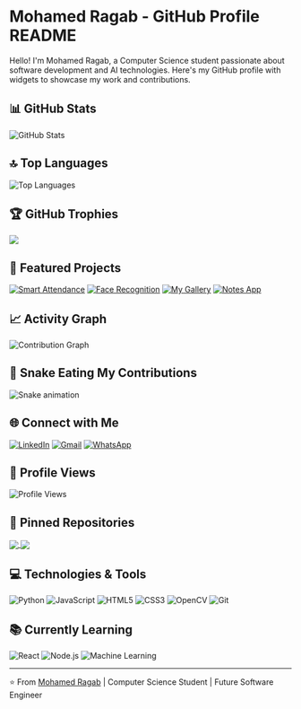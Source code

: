 # Mohamed Ragab - GitHub Profile README

Hello! I'm Mohamed Ragab, a Computer Science student passionate about software development and AI technologies. Here's my GitHub profile with widgets to showcase my work and contributions.

## 📊 GitHub Stats

<img align="center" src="https://github-readme-stats.vercel.app/api?username=mhamedrgb891&include_all_commits=true&count_private=true&show_icons=true&line_height=20&title_color=2B5BBD&icon_color=1124BB&text_color=A1A1A1&bg_color=0,000000,130F40" alt="GitHub Stats"/>

## 🔝 Top Languages

<img src="https://github-readme-stats.vercel.app/api/top-langs?username=mhamedrgb891&show_icons=true&locale=en&layout=compact&theme=chartreuse-dark" alt="Top Languages" />

## 🏆 GitHub Trophies

<img src="https://github-profile-trophy.vercel.app/?username=mhamedrgb891&theme=juicyfresh&no-bg=true" />

## 🔧 Featured Projects

[![Smart Attendance](https://github-readme-stats.vercel.app/api/pin/?username=mhamedrgb891&repo=smart-attendance)](https://github.com/mhamedrgb891/smart-attendance)
[![Face Recognition](https://github-readme-stats.vercel.app/api/pin/?username=mhamedrgb891&repo=FaceRecognition)](https://github.com/mhamedrgb891/FaceRecognition)
[![My Gallery](https://github-readme-stats.vercel.app/api/pin/?username=mhamedrgb891&repo=My-Gallery)](https://github.com/mhamedrgb891/My-Gallery)
[![Notes App](https://github-readme-stats.vercel.app/api/pin/?username=mhamedrgb891&repo=Notes-App)](https://github.com/mhamedrgb891/Notes-App)

## 📈 Activity Graph

![Contribution Graph](https://activity-graph.herokuapp.com/graph?username=mhamedrgb891&theme=react-dark&hide_border=true&area=true)

## 🐍 Snake Eating My Contributions

![Snake animation](https://github.com/mhamedrgb891/mhamedrgb891/blob/output/github-contribution-grid-snake.svg)

## 🌐 Connect with Me

[<img src="https://img.shields.io/badge/LinkedIn-0077B5?style=for-the-badge&logo=linkedin&logoColor=white" alt="LinkedIn">](https://www.linkedin.com/in/mohamed-ragab-681321364)
[<img src="https://img.shields.io/badge/Gmail-D14836?style=for-the-badge&logo=gmail&logoColor=white" alt="Gmail">](mailto:m7mdrgb33@gmail.com)
[<img src="https://img.shields.io/badge/WhatsApp-25D366?style=for-the-badge&logo=whatsapp&logoColor=white" alt="WhatsApp">](https://wa.me/201151901418)

## 👀 Profile Views

<img src="https://komarev.com/ghpvc/?username=mhamedrgb891&color=blueviolet" alt="Profile Views" />

## 📌 Pinned Repositories

<div>
  <a href="https://github.com/mhamedrgb891/smart-attendance">
    <img align="center" src="https://github-readme-stats.vercel.app/api/pin/?username=mhamedrgb891&repo=smart-attendance&theme=dark" />
  </a>
  <a href="https://github.com/mhamedrgb891/FaceRecognition">
    <img align="center" src="https://github-readme-stats.vercel.app/api/pin/?username=mhamedrgb891&repo=FaceRecognition&theme=dark" />
  </a>
</div>

## 💻 Technologies & Tools

<img src="https://img.shields.io/badge/Python-3776AB?logo=python&logoColor=white" alt="Python"> <img src="https://img.shields.io/badge/JavaScript-F7DF1E?logo=javascript&logoColor=black" alt="JavaScript"> <img src="https://img.shields.io/badge/HTML5-E34F26?logo=html5&logoColor=white" alt="HTML5"> <img src="https://img.shields.io/badge/CSS3-1572B6?logo=css3&logoColor=white" alt="CSS3"> <img src="https://img.shields.io/badge/OpenCV-27338e?logo=opencv&logoColor=white" alt="OpenCV"> <img src="https://img.shields.io/badge/Git-F05032?logo=git&logoColor=white" alt="Git">

## 📚 Currently Learning

<img src="https://img.shields.io/badge/React-20232A?logo=react&logoColor=61DAFB" alt="React"> <img src="https://img.shields.io/badge/Node.js-339933?logo=nodedotjs&logoColor=white" alt="Node.js"> <img src="https://img.shields.io/badge/Machine_Learning-FF6F00?logo=scikitlearn&logoColor=white" alt="Machine Learning">

---

⭐ From [Mohamed Ragab](https://github.com/mhamedrgb891) | Computer Science Student | Future Software Engineer
